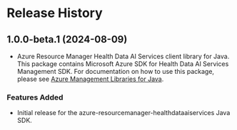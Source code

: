 # Release History

## 1.0.0-beta.1 (2024-08-09)

- Azure Resource Manager Health Data AI Services client library for Java. This package contains Microsoft Azure SDK for Health Data AI Services Management SDK. For documentation on how to use this package, please see [Azure Management Libraries for Java](https://aka.ms/azsdk/java/mgmt).

### Features Added

- Initial release for the azure-resourcemanager-healthdataaiservices Java SDK.
